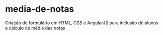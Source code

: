 # media-de-notas
Criação de formulário em HTML, CSS e AngularJS para inclusão de alunos e cálculo de média das notas
